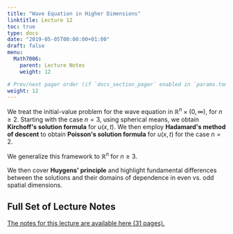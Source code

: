 ```yaml
---
title: "Wave Equation in Higher Dimensions"
linktitle: Lecture 12
toc: true
type: docs
date: "2019-05-05T00:00:00+01:00"
draft: false
menu:
  Math7006:
    parent: Lecture Notes
    weight: 12

# Prev/next pager order (if `docs_section_pager` enabled in `params.toml`)
weight: 12
---
```

We treat the initial-value problem for the wave equation in $\mathbb{R}^n\times (0,\infty)$, for $n\geq 2$. Starting with the case $n=3$, using spherical means, we obtain **Kirchoff's solution formula** for $u(x,t)$. We then employ **Hadamard's method of descent** to obtain **Poisson's solution formula** for $u(x,t)$ for the case $n=2$.

We generalize this framework to $\mathbb{R}^n$ for $n\geq 3$.

We then cover **Huygens' principle** and highlight fundamental differences between the solutions and their domains of dependence in even vs. odd spatial dimensions.

## Full Set of Lecture Notes

[The notes for this lecture are available here (31 pages).](https://www.dropbox.com/s/g8rh5lnui7g26hl/uc-7006-Lec-12-Wave-Equation-Rn.pdf?dl=0)

